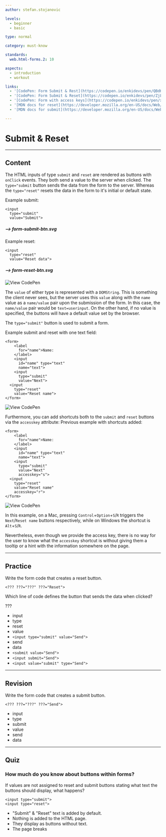 ```yaml
---
author: stefan.stojanovic

levels:
  - beginner
  - basic

type: normal

category: must-know

standards:
  web.html-forms.2: 10

aspects:
  - introduction
  - workout

links:
  - '[CodePen: Form Submit & Rest](https://codepen.io/enkidevs/pen/QBdKym){code}'
  - '[CodePen: Form Submit & Reset](https://codepen.io/enkidevs/pen/ZjLpWm){code}'
  - '[CodePen: Form with access keys](https://codepen.io/enkidevs/pen/xJgEVv){code}'
  - '[MDN docs for reset](https://developer.mozilla.org/en-US/docs/Web/HTML/Element/input/reset){website}'
  - '[MDN docs for submit](https://developer.mozilla.org/en-US/docs/Web/HTML/Element/input/submit){website}'

---
```

# Submit & Reset
---
## Content

The HTML inputs of type `submit` and `reset` are rendered as buttons with `onClick` events. They both send a value to the server when clicked. The `type="submit` button sends the data from the form to the server. Whereas the `type="reset"` resets the data in the form to it's initial or default state.

Example submit:
```
<input
  type="submit"
  value="Submit">
```
##### --> form-submit-btn.svg

Example reset:
```
<input
  type="reset"
  value="Reset data">
```
##### --> form-reset-btn.svg

![View CodePen](https://codepen.io/enkidevs/pen/QBdKym)

The `value` of either type is represented with a `DOMString`. This is something the client never sees, but the server uses this `value` along with the `name` value as a `name/value` pair upon the submission of the form. In this case, the `name/value` pair would be `text=userinput`. On the other hand, if no value is specified, the buttons will have a default value set by the browser.

The `type="submit"` button is used to submit a form.

Example submit and reset with one text field:
```
<form>
    <label
      for="name">Name:
    </label>
    <input
      id="name" type="text"
      name="text">
    <input
      type="submit"
      value="Next">
  <input
    type="reset"
    value="Reset name">
</form>
```

![View CodePen](https://codepen.io/enkidevs/pen/ZjLpWm)

Furthermore, you can add shortcuts both to the `submit` and `reset` buttons via the `accesskey` attribute:
Previous example with shortcuts added:
```
<form>
    <label
      for="name">Name:
    </label>
    <input
      id="name" type="text"
      name="text">
    <input
      type="submit"
      value="Next"
      accesskey="s">
  <input
    type="reset"
    value="Reset name"
    accesskey="r">
</form>
```

![View CodePen](https://codepen.io/enkidevs/pen/xJgEVv)

In this example, on a Mac, pressing `Control`+`Option`+`S`/`R` triggers the `Next`/`Reset name` buttons respectively, while on Windows the shortcut is `Alt`+`S`/`R`.

Nevertheless, even though we provide the access key, there is no way for the user to know what the `accesskey` shortcut is without giving them a tooltip or a hint with the information somewhere on the page.

---
## Practice

Write the form code that creates a reset button.

`<??? ???="???" ???="Reset">`

Which line of code defines the button that sends the data when clicked?

???

* input
* type
* reset
* value
* `<input type="submit" value="Send">`
* send
* data
* `<submit value="Send">`
* `<input submit="Send">`
* `<input value="submit" type="Send">`

---
## Revision

Write the form code that creates a submit button.

`<??? ???="???" ???="Send">`

* input
* type
* submit
* value
* send
* data

---
## Quiz

### How much do you know about buttons within forms?

If values are not assigned to reset and submit buttons stating what text the buttons should display, what happens?

```
<input type="submit">
<input type="reset">
```

* "Submit" & "Reset" text is added by default.
* Nothing is added to the HTML page.
* They display as buttons without text.
* The page breaks
